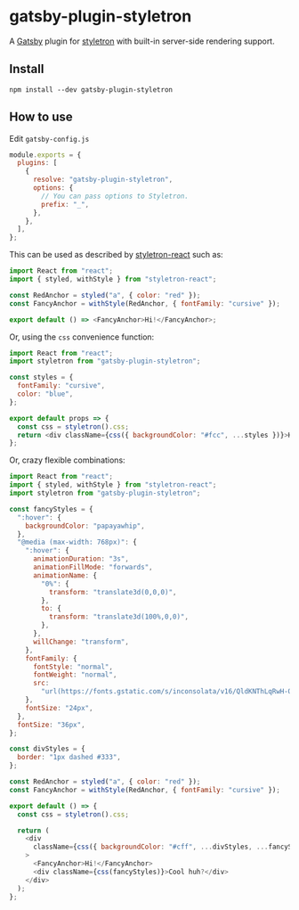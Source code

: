 # gatsby-plugin-styletron

A [Gatsby](https://github.com/gatsbyjs/gatsby) plugin for
[styletron](https://github.com/rtsao/styletron) with built-in server-side
rendering support.

## Install

`npm install --dev gatsby-plugin-styletron`

## How to use

Edit `gatsby-config.js`

```javascript
module.exports = {
  plugins: [
    {
      resolve: "gatsby-plugin-styletron",
      options: {
        // You can pass options to Styletron.
        prefix: "_",
      },
    },
  ],
};
```

This can be used as described by [styletron-react](https://github.com/rtsao/styletron/tree/master/packages/styletron-react) such as:

```javascript
import React from "react";
import { styled, withStyle } from "styletron-react";

const RedAnchor = styled("a", { color: "red" });
const FancyAnchor = withStyle(RedAnchor, { fontFamily: "cursive" });

export default () => <FancyAnchor>Hi!</FancyAnchor>;
```

Or, using the `css` convenience function:

```javascript
import React from "react";
import styletron from "gatsby-plugin-styletron";

const styles = {
  fontFamily: "cursive",
  color: "blue",
};

export default props => {
  const css = styletron().css;
  return <div className={css({ backgroundColor: "#fcc", ...styles })}>Hi!</div>;
};
```

Or, crazy flexible combinations:

```javascript
import React from "react";
import { styled, withStyle } from "styletron-react";
import styletron from "gatsby-plugin-styletron";

const fancyStyles = {
  ":hover": {
    backgroundColor: "papayawhip",
  },
  "@media (max-width: 768px)": {
    ":hover": {
      animationDuration: "3s",
      animationFillMode: "forwards",
      animationName: {
        "0%": {
          transform: "translate3d(0,0,0)",
        },
        to: {
          transform: "translate3d(100%,0,0)",
        },
      },
      willChange: "transform",
    },
    fontFamily: {
      fontStyle: "normal",
      fontWeight: "normal",
      src:
        "url(https://fonts.gstatic.com/s/inconsolata/v16/QldKNThLqRwH-OJ1UHjlKGlW5qhExfHwNJU.woff2) format(woff2)",
    },
    fontSize: "24px",
  },
  fontSize: "36px",
};

const divStyles = {
  border: "1px dashed #333",
};

const RedAnchor = styled("a", { color: "red" });
const FancyAnchor = withStyle(RedAnchor, { fontFamily: "cursive" });

export default () => {
  const css = styletron().css;

  return (
    <div
      className={css({ backgroundColor: "#cff", ...divStyles, ...fancyStyles })}
    >
      <FancyAnchor>Hi!</FancyAnchor>
      <div className={css(fancyStyles)}>Cool huh?</div>
    </div>
  );
};
```
